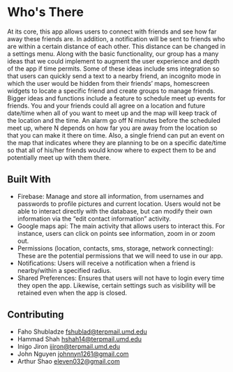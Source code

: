# Who's There
At its core, this app allows users to connect with friends and see how far away these friends are. In addition, a notification will be sent to friends who are within a certain distance of each other. This distance can be changed in a settings menu. Along with the basic functionality, our group has a many ideas that we could implement to augment the user experience and depth of the app if time permits. Some of these ideas include sms integration so that users can quickly send a text to a nearby friend, an incognito mode in which the user would be hidden from their friends’ maps, homescreen widgets to locate a specific friend and create groups to manage friends.
Bigger ideas and functions include a feature to schedule meet up events for friends. You and your friends could all agree on a location and future date/time when all of you want to meet up and the map will keep track of the location and the time. An alarm go off N minutes before the scheduled meet up, where N depends on how far you are away from the location so that you can make it there on time. Also, a single friend can put an event on the map that indicates where they are planning to be on a specific date/time so that all of his/her friends would know where to expect them to be and potentially meet up with them there.

## Built With
* Firebase: Manage and store all information, from usernames and passwords to profile pictures and current location. Users would not be able to interact directly with the database, but can modify their own information via the “edit contact information” activity.
* Google maps api: The main activity that allows users to interact this. For instance, users can click on points see information, zoom in or zoom out.
* Permissions  (location, contacts, sms, storage, network connecting): These are the potential permissions that we will need to use in our app.
* Notifications: Users will receive a notification when a friend is nearby/within a specified radius. 
* Shared Preferences: Ensures that users will not have to login every time they open the app. Likewise, certain settings such as visibility will be retained even when the app is closed.


## Contributing
* Faho Shubladze	fshublad@terpmail.umd.edu 
* Hammad Shah	hshah14@terpmail.umd.edu	
* Inigo Jiron		ijiron@terpmail.umd.edu	
* John Nguyen		johnnyn1261@gmail.com
* Arthur Shao		eleven032@gmail.com
